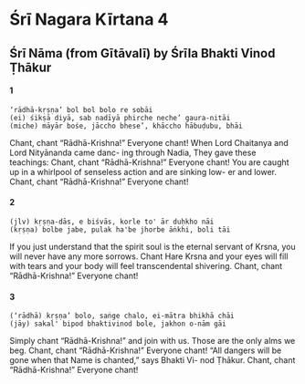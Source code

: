 # Śrī Nagara Kīrtana 4

## Śrī Nāma (from Gītāvalī) by Śrīla Bhakti Vinod Ṭhākur

#### 1

    ‘rādhā-kṛṣṇa’ bol bol bolo re sobāi
    (ei) śikṣā diyā, sab nadīyā phirche neche’ gaura-nitāi
    (miche) māyār bośe, jāccho bhese’, khāccho hābuḍubu, bhāi

Chant, chant “Rādhā-Krishna!” Everyone chant! When Lord Chaitanya and Lord Nityānanda came danc- ing through Nadia, They gave these teachings: Chant, chant “Rādhā-Krishna!” Everyone chant! You are caught up in a whirlpool of senseless action and are sinking low- er and lower. Chant, chant “Rādhā-Krishna!” Everyone chant!

#### 2

    (jlv) kṛṣṇa-dās, e biśvās, korle to' ār duḥkho nāi
    (kṛṣṇa) bolbe jabe, pulak ha'be jhorbe āṅkhi, boli tāi

If you just understand that the spirit soul is the eternal servant of Krsna, you will never have any more sorrows. Chant Hare Krsna and your eyes will fill with tears and your body will feel transcendental shivering. Chant, chant “Rādhā-Krishna!” Everyone chant!

#### 3

    (‘rādhā) kṛṣṇa’ bolo, saṅge chalo, ei-mātra bhikhā chāi
    (jāy) sakal' bipod bhaktivinod bole, jakhon o-nām gāi

Simply chant “Rādhā-Krishna!” and join with us. Those are the only alms we beg. Chant, chant “Rādhā-Krishna!” Everyone chant! “All dangers will be gone when that Name is chanted,” says Bhakti Vi- nod Ṭhākur. Chant, chant “Rādhā-Krishna!” Everyone chant!

